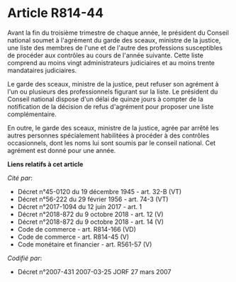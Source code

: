 # Article R814-44

Avant la fin du troisième trimestre de chaque année, le président du Conseil national soumet à l'agrément du garde des
sceaux, ministre de la justice, une liste des membres de l'une et de l'autre des professions susceptibles de procéder aux
contrôles au cours de l'année suivante. Cette liste comprend au moins vingt administrateurs judiciaires et au moins trente
mandataires judiciaires.

Le garde des sceaux, ministre de la justice, peut refuser son agrément à l'un ou plusieurs des professionnels figurant sur la
liste. Le président du Conseil national dispose d'un délai de quinze jours à compter de la notification de la décision de
refus d'agrément pour proposer une liste complémentaire.

En outre, le garde des sceaux, ministre de la justice, agrée par arrêté les autres personnes spécialement habilitées à
procéder à des contrôles occasionnels, dont les noms lui sont soumis par le conseil national. Cet agrément est donné pour une
année.

**Liens relatifs à cet article**

_Cité par_:

  - Décret n°45-0120 du 19 décembre 1945 - art. 32-B (VT)
  - Décret n°56-222 du 29 février 1956 - art. 74-3 (VT)
  - Décret n°2017-1094 du 12 juin 2017 - art. 1
  - Décret n°2018-872 du 9 octobre 2018 - art. 12 (V)
  - Décret n°2018-872 du 9 octobre 2018 - art. 14 (V)
  - Code de commerce - art. R814-166 (VD)
  - Code de commerce - art. R814-45 (V)
  - Code monétaire et financier - art. R561-57 (V)

_Codifié par_:

  - Décret n°2007-431 2007-03-25 JORF 27 mars 2007
